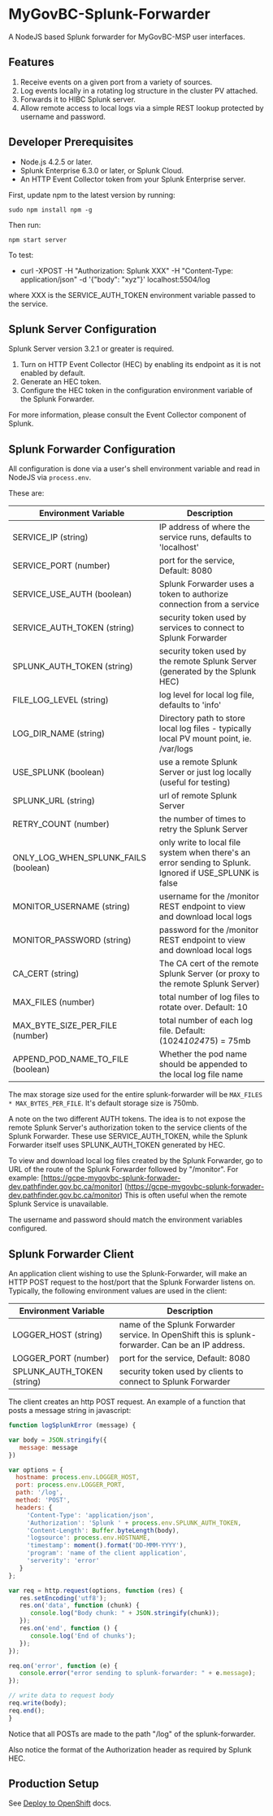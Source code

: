 # MyGovBC-Splunk-Forwarder

A NodeJS based Splunk forwarder for MyGovBC-MSP user interfaces.

## Features

1. Receive events on a given port from a variety of sources.
2. Log events locally in a rotating log structure in the cluster PV attached.
3. Forwards it to HIBC Splunk server.
4. Allow remote access to local logs via a simple REST lookup protected by username and password.

## Developer Prerequisites

* Node.js 4.2.5 or later.
* Splunk Enterprise 6.3.0 or later, or Splunk Cloud.
* An HTTP Event Collector token from your Splunk Enterprise server.

First, update npm to the latest version by running:

    sudo npm install npm -g

Then run:

    npm start server

To test:

* curl -XPOST -H "Authorization: Splunk XXX" -H "Content-Type: application/json" -d '{"body": "xyz"}' localhost:5504/log

 where XXX is the SERVICE_AUTH_TOKEN environment variable passed to the service.

## Splunk Server Configuration

Splunk Server version 3.2.1 or greater is required.

1. Turn on HTTP Event Collector (HEC) by enabling its endpoint as it is not enabled by default.
2. Generate an HEC token.
3. Configure the HEC token in the configuration environment variable of the Splunk Forwarder.

For more information, please consult the Event Collector component of Splunk.

## Splunk Forwarder Configuration

All configuration is done via a user's shell environment variable and read in NodeJS via `process.env`.

These are:

| Environment Variable  | Description |
| --------------------- | ------------- |
| SERVICE_IP (string)           | IP address of where the service runs, defaults to 'localhost' |
| SERVICE_PORT (number)         | port for the service, Default: 8080 |
| SERVICE_USE_AUTH  (boolean)   | Splunk Forwarder uses a token to authorize connection from a service |
| SERVICE_AUTH_TOKEN   (string) | security token used by services to connect to Splunk Forwarder |
| SPLUNK_AUTH_TOKEN  (string)   | security token used by the remote Splunk Server (generated by the Splunk HEC) |
| FILE_LOG_LEVEL  (string)      | log level for local log file, defaults to 'info' |
| LOG_DIR_NAME  (string)        | Directory path to store local log files - typically local PV mount point, ie. /var/logs |
| USE_SPLUNK  (boolean)         | use a remote Splunk Server or just log locally (useful for testing) |
| SPLUNK_URL  (string)          | url of remote Splunk Server |
| RETRY_COUNT  (number)         | the number of times to retry the Splunk Server |
| ONLY_LOG_WHEN_SPLUNK_FAILS (boolean) | only write to local file system when there's an error sending to Splunk. Ignored if USE_SPLUNK is false |
| MONITOR_USERNAME  (string)    | username for the /monitor REST endpoint to view and download local logs |
| MONITOR_PASSWORD  (string)    | password for the /monitor REST endpoint to view and download local logs |
| CA_CERT  (string)             | The CA cert of the remote Splunk Server (or proxy to the remote Splunk Server) |
| MAX_FILES  (number)           | total number of log files to rotate over. Default: 10 |
| MAX_BYTE_SIZE_PER_FILE  (number) | total number of each log file. Default: (1024*1024*75) = 75mb |
| APPEND_POD_NAME_TO_FILE (boolean) | Whether the pod name should be appended to the local log file name |

The max storage size used for the entire splunk-forwarder will be `MAX_FILES * MAX_BYTES_PER_FILE`. It's default storage size is 750mb.

A note on the two different AUTH tokens.  The idea is to not expose the remote Splunk Server's authorization token to the service clients of the Splunk Forwarder.  These use SERVICE_AUTH_TOKEN, while the Splunk Forwarder itself uses SPLUNK_AUTH_TOKEN generated by HEC.

To view and download local log files created by the Splunk Forwarder, go to URL of the route of the Splunk Forwarder followed by "/monitor".  For example:  [https://gcpe-mygovbc-splunk-forwader-dev.pathfinder.gov.bc.ca/monitor] (https://gcpe-mygovbc-splunk-forwader-dev.pathfinder.gov.bc.ca/monitor)
This is often useful when the remote Splunk Service is unavailable.

The username and password should match the environment variables configured.

## Splunk Forwarder Client

An application client wishing to use the Splunk-Forwarder, will make an HTTP POST request to the host/port that the Splunk Forwarder listens on.  Typically, the following environment values are used in the client:

| Environment Variable  | Description |
| --------------------- | ------------- |
| LOGGER_HOST (string) | name of the Splunk Forwarder service. In OpenShift this is splunk-forwarder. Can be an IP address.|
| LOGGER_PORT (number) | port for the service, Default: 8080|
| SPLUNK_AUTH_TOKEN (string)| security token used by clients to connect to Splunk Forwarder|

The client creates an http POST request.  An example of a function that posts a message string in javascript:

```javascript
function logSplunkError (message) {

var body = JSON.stringify({
   message: message
})

var options = {
  hostname: process.env.LOGGER_HOST,
  port: process.env.LOGGER_PORT,
  path: '/log',
  method: 'POST',
  headers: {
     'Content-Type': 'application/json',
     'Authorization': 'Splunk ' + process.env.SPLUNK_AUTH_TOKEN,
     'Content-Length': Buffer.byteLength(body),
     'logsource': process.env.HOSTNAME,
     'timestamp': moment().format('DD-MMM-YYYY'),
     'program': 'name of the client application',
     'serverity': 'error'
   }
};

var req = http.request(options, function (res) {
   res.setEncoding('utf8');
   res.on('data', function (chunk) {
      console.log("Body chunk: " + JSON.stringify(chunk));
   });
   res.on('end', function () {
      console.log('End of chunks');
   });
});

req.on('error', function (e) {
   console.error("error sending to splunk-forwarder: " + e.message);
});

// write data to request body
req.write(body);
req.end();
}
```

Notice that all POSTs are made to the path "/log" of the splunk-forwarder.

Also notice the format of the Authorization header as required by Splunk HEC.

## Production Setup

See [Deploy to OpenShift](openshift/README.md) docs.
